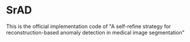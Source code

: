# SrAD
This is the official implementation code of "A self-refine strategy for reconstruction-based anomaly detection in medical image segmentation"
